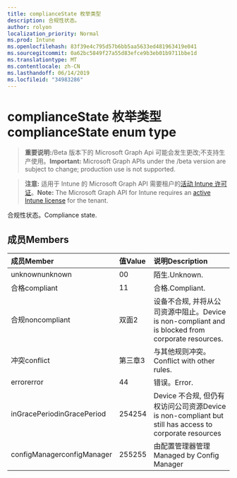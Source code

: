 ```yaml
---
title: complianceState 枚举类型
description: 合规性状态。
author: rolyon
localization_priority: Normal
ms.prod: Intune
ms.openlocfilehash: 83f39e4c795d57b6bb5aa5633ed481963419e041
ms.sourcegitcommit: 0a62bc5849f27a55d83efce9b3eb01b9711bbe1d
ms.translationtype: MT
ms.contentlocale: zh-CN
ms.lasthandoff: 06/14/2019
ms.locfileid: "34983286"
---
```

# <a name="compliancestate-enum-type"></a><span data-ttu-id="67373-103">complianceState 枚举类型</span><span class="sxs-lookup"><span data-stu-id="67373-103">complianceState enum type</span></span>

> <span data-ttu-id="67373-104">**重要说明:**/Beta 版本下的 Microsoft Graph Api 可能会发生更改;不支持生产使用。</span><span class="sxs-lookup"><span data-stu-id="67373-104">**Important:** Microsoft Graph APIs under the /beta version are subject to change; production use is not supported.</span></span>

> <span data-ttu-id="67373-105">**注意:** 适用于 Intune 的 Microsoft Graph API 需要租户的[活动 Intune 许可证](https://go.microsoft.com/fwlink/?linkid=839381)。</span><span class="sxs-lookup"><span data-stu-id="67373-105">**Note:** The Microsoft Graph API for Intune requires an [active Intune license](https://go.microsoft.com/fwlink/?linkid=839381) for the tenant.</span></span>

<span data-ttu-id="67373-106">合规性状态。</span><span class="sxs-lookup"><span data-stu-id="67373-106">Compliance state.</span></span>

## <a name="members"></a><span data-ttu-id="67373-107">成员</span><span class="sxs-lookup"><span data-stu-id="67373-107">Members</span></span>
|<span data-ttu-id="67373-108">成员</span><span class="sxs-lookup"><span data-stu-id="67373-108">Member</span></span>|<span data-ttu-id="67373-109">值</span><span class="sxs-lookup"><span data-stu-id="67373-109">Value</span></span>|<span data-ttu-id="67373-110">说明</span><span class="sxs-lookup"><span data-stu-id="67373-110">Description</span></span>|
|:---|:---|:---|
|<span data-ttu-id="67373-111">unknown</span><span class="sxs-lookup"><span data-stu-id="67373-111">unknown</span></span>|<span data-ttu-id="67373-112">0</span><span class="sxs-lookup"><span data-stu-id="67373-112">0</span></span>|<span data-ttu-id="67373-113">陌生.</span><span class="sxs-lookup"><span data-stu-id="67373-113">Unknown.</span></span>|
|<span data-ttu-id="67373-114">合格</span><span class="sxs-lookup"><span data-stu-id="67373-114">compliant</span></span>|<span data-ttu-id="67373-115">1</span><span class="sxs-lookup"><span data-stu-id="67373-115">1</span></span>|<span data-ttu-id="67373-116">合格.</span><span class="sxs-lookup"><span data-stu-id="67373-116">Compliant.</span></span>|
|<span data-ttu-id="67373-117">合规</span><span class="sxs-lookup"><span data-stu-id="67373-117">noncompliant</span></span>|<span data-ttu-id="67373-118">双面</span><span class="sxs-lookup"><span data-stu-id="67373-118">2</span></span>|<span data-ttu-id="67373-119">设备不合规, 并将从公司资源中阻止。</span><span class="sxs-lookup"><span data-stu-id="67373-119">Device is non-compliant and is blocked from corporate resources.</span></span>|
|<span data-ttu-id="67373-120">冲突</span><span class="sxs-lookup"><span data-stu-id="67373-120">conflict</span></span>|<span data-ttu-id="67373-121">第三章</span><span class="sxs-lookup"><span data-stu-id="67373-121">3</span></span>|<span data-ttu-id="67373-122">与其他规则冲突。</span><span class="sxs-lookup"><span data-stu-id="67373-122">Conflict with other rules.</span></span>|
|<span data-ttu-id="67373-123">error</span><span class="sxs-lookup"><span data-stu-id="67373-123">error</span></span>|<span data-ttu-id="67373-124">4</span><span class="sxs-lookup"><span data-stu-id="67373-124">4</span></span>|<span data-ttu-id="67373-125">错误。</span><span class="sxs-lookup"><span data-stu-id="67373-125">Error.</span></span>|
|<span data-ttu-id="67373-126">inGracePeriod</span><span class="sxs-lookup"><span data-stu-id="67373-126">inGracePeriod</span></span>|<span data-ttu-id="67373-127">254</span><span class="sxs-lookup"><span data-stu-id="67373-127">254</span></span>|<span data-ttu-id="67373-128">Device 不合规, 但仍有权访问公司资源</span><span class="sxs-lookup"><span data-stu-id="67373-128">Device is non-compliant but still has access to corporate resources</span></span>|
|<span data-ttu-id="67373-129">configManager</span><span class="sxs-lookup"><span data-stu-id="67373-129">configManager</span></span>|<span data-ttu-id="67373-130">255</span><span class="sxs-lookup"><span data-stu-id="67373-130">255</span></span>|<span data-ttu-id="67373-131">由配置管理器管理</span><span class="sxs-lookup"><span data-stu-id="67373-131">Managed by Config Manager</span></span>|





